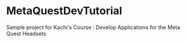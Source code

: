 # MetaQuestDevTutorial
Sample project for Kachi's Course : Develop Applications for the Meta Quest Headsets
